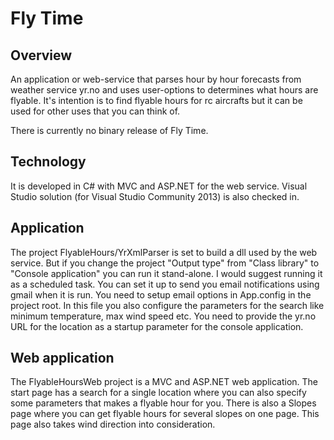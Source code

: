 Fly Time
========

Overview
--------
An application or web-service that parses hour by hour forecasts from weather service yr.no and uses user-options to determines what hours are flyable. It's intention is to find flyable hours for rc aircrafts but it can be used for other uses that you can think of.

There is currently no binary release of Fly Time.

Technology
----------
It is developed in C# with MVC and ASP.NET for the web service. Visual Studio solution (for Visual Studio Community 2013) is also checked in.

Application
-----------
The project FlyableHours/YrXmlParser is set to build a dll used by the web service. But if you change the project "Output type" from "Class library" to "Console application" you can run it stand-alone. I would suggest running it as a scheduled task. You can set it up to send you email notifications using gmail when it is run. You need to setup email options in App.config in the project root. In this file you also configure the parameters for the search like minimum temperature, max wind speed etc. You need to provide the yr.no URL for the location as a startup parameter for the console application.

Web application
---------------
The FlyableHoursWeb project is a MVC and ASP.NET web application. The start page has a search for a single location where you can also specify some parameters that makes a flyable hour for you. There is also a Slopes page where you can get flyable hours for several slopes on one page. This page also takes wind direction into consideration.
